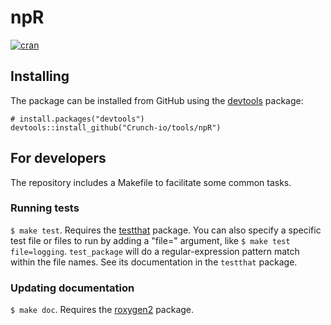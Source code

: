 # npR

[![cran](https://www.r-pkg.org/badges/version-last-release/npR)](https://cran.r-project.org/package=npR)

## Installing

The package can be installed from GitHub using the [devtools](https://github.com/hadley/devtools) package:

    # install.packages("devtools")
    devtools::install_github("Crunch-io/tools/npR")

## For developers

The repository includes a Makefile to facilitate some common tasks.

### Running tests

`$ make test`. Requires the [testthat](https://github.com/hadley/testthat) package. You can also specify a specific test file or files to run by adding a "file=" argument, like `$ make test file=logging`. `test_package` will do a regular-expression pattern match within the file names. See its documentation in the `testthat` package.

### Updating documentation

`$ make doc`. Requires the [roxygen2](https://github.com/klutometis/roxygen) package.
